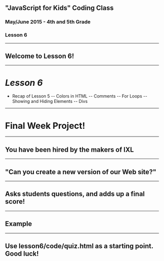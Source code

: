 ## "JavaScript for Kids" Coding Class
### May/June 2015 - 4th and 5th Grade
### Lesson 6

--- 

## Welcome to Lesson 6!

---

# _Lesson 6_
- Recap of Lesson 5
-- Colors in HTML
-- Comments
-- For Loops
-- Showing and Hiding Elements
-- Divs

---

# Final Week Project!

---

## You have been hired by the makers of IXL

---

## "Can you create a new version of our Web site?"

---

## Asks students questions, and adds up a final score!

---

## Example

---

## Use lesson6/code/quiz.html as a starting point. Good luck!

